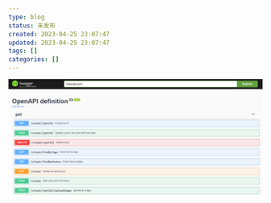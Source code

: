 ```yaml
---
type: blog
status: 未发布
created: 2023-04-25 23:07:47
updated: 2023-04-25 23:07:47
tags: []
categories: []
---
```




![](附件/image/SpringBoot整合Springdoc-openapi_image_1.png)